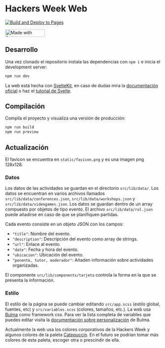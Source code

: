 # Hackers Week Web

[![Build and Deploy to Pages](https://github.com/ConsejoInfUMA/HackersWeekWeb/actions/workflows/main.yml/badge.svg)](https://github.com/ConsejoInfUMA/HackersWeekWeb/actions/workflows/main.yml)

<a href="https://bulma.io">
  <img
    src="https://bulma.io/images/made-with-bulma.png"
    alt="Made with Bulma"
    width="128"
    height="24">
</a>

## Desarrollo

Una vez clonado el repositorio instala las dependencias con `npm i` e inicia el development server:

```bash
npm run dev
```

La web está hecha con [SvelteKit](https://kit.svelte.dev/), en caso de dudas mira la [documentación oficial](https://kit.svelte.dev/docs/introduction) o haz el [tutorial de Svelte](https://svelte.dev/tutorial/basics).

## Compilación

Compila el proyecto y visualiza una versión de producción:

```bash
npm run build
npm run preview
```

## Actualización

El favicon se encuentra en `static/favicon.png` y es una imagen png 128x128.

### Datos

Los datos de las actividades se guardan en el directorio `src/lib/data/`. Los datos se encuentran en varios archivos llamados `src/lib/data/conferences.json`, `src/lib/data/workshops.json` y `src/lib/data/videogames.json`. Los datos se guardan dentro de un array compuesto por objetos de tipo evento. El archivo `src/lib/data/rol.json` puede añadirse en caso de que se planifiquen partidas.

Cada evento consiste en un objeto JSON con los campos:
- `"title"`: Nombre del evento.
- `"description"`: Descripción del evento como array de strings.
- `"url"`: Enlace al evento.
- `"date"`: Fecha y hora del evento.
- `"ubicacion"`: Ubicación del evento.
- `"ponente, tutor, moderador"`: Añaden información sobre actividades organizadas.

El componente `src/lib/components/tarjeta` controla la forma en la que se presenta la información.

### Estilo

El estilo de la página se puede cambiar editando `src/app.scss` (estilo global, fuentes, etc) y `src/variables.scss` (colores, tamaños, etc.). La web usa [Bulma](https://bulma.io/) como framework css. Para ver la lista completa de variables que puedes editar visita la [documentación sobre personalización](https://bulma.io/documentation/customize/variables/) de Bulma.

Actualmente la web usa los colores corporativos de la Hackers Week y algunos colores de la paleta [Catppuccin](https://github.com/catppuccin/catppuccin). En el futuro se podrían tomar más colores de esta paleta, escoger otra o prescindir de ella.
